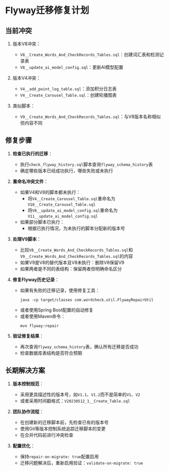 # Flyway迁移修复计划

## 当前冲突

1. 版本V8冲突：
   - `V8__Create_Words_And_CheckRecords_Tables.sql`：创建词汇表和检测记录表
   - `V8__update_ai_model_config.sql`：更新AI模型配置

2. 版本V4冲突：
   - `V4__add_point_log_table.sql`：添加积分日志表
   - `V4__Create_Carousel_Table.sql`：创建轮播图表

3. 类似脚本：
   - `V9__Create_Words_And_CheckRecords_Tables.sql`：与V8版本名称相似但内容不同

## 修复步骤

1. **检查已执行的迁移**：
   - 执行`check_flyway_history.sql`脚本查询`flyway_schema_history`表
   - 确定哪些版本已经成功执行，哪些失败或未执行

2. **重命名冲突文件**：
   - 如果V4和V8的脚本都未执行：
     - 将`V4__Create_Carousel_Table.sql`重命名为`V10__Create_Carousel_Table.sql`
     - 将`V8__update_ai_model_config.sql`重命名为`V11__update_ai_model_config.sql`
   - 如果部分脚本已执行：
     - 根据已执行情况，为未执行的脚本分配新的版本号

3. **处理V9脚本**：
   - 比较`V8__Create_Words_And_CheckRecords_Tables.sql`和`V9__Create_Words_And_CheckRecords_Tables.sql`的内容
   - 如果V9是V8的替代版本且V8未执行：删除V8保留V9
   - 如果两者是不同的表结构：保留两者但明确命名区分

4. **修复Flyway历史记录**：
   - 如果有失败的迁移记录，使用修复工具：
     ```
     java -cp target/classes com.wordcheck.util.FlywayRepairUtil
     ```
   - 或者使用Spring Boot配置的自动修复
   - 或者使用Maven命令：
     ```
     mvn flyway:repair
     ```

5. **验证修复结果**：
   - 再次查询`flyway_schema_history`表，确认所有迁移是否成功
   - 检查数据库表结构是否符合预期

## 长期解决方案

1. **版本控制规范**：
   - 采用更具描述性的版本号，如`V1.1`、`V1.2`而不是简单的`V1`、`V2`
   - 或者采用时间戳格式：`V20230512_1__Create_Table.sql`

2. **团队协作流程**：
   - 在创建新的迁移脚本前，先检查已有的版本号
   - 使用Git等版本控制系统追踪迁移脚本的变更
   - 在合并代码前进行冲突检查

3. **配置优化**：
   - 保持`repair-on-migrate: true`配置启用
   - 迁移问题解决后，重新启用验证：`validate-on-migrate: true` 